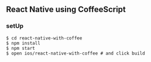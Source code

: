 ## React Native using CoffeeScript

### setUp

    $ cd react-native-with-coffee
    $ npm install
    $ npm start 
    $ open ios/react-native-with-coffee # and click build

